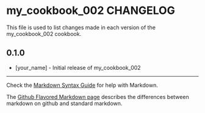 my_cookbook_002 CHANGELOG
=========================

This file is used to list changes made in each version of the my_cookbook_002 cookbook.

0.1.0
-----
- [your_name] - Initial release of my_cookbook_002

- - -
Check the [Markdown Syntax Guide](http://daringfireball.net/projects/markdown/syntax) for help with Markdown.

The [Github Flavored Markdown page](http://github.github.com/github-flavored-markdown/) describes the differences between markdown on github and standard markdown.
